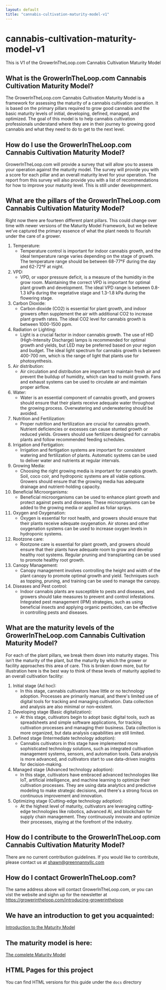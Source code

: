 ```yaml
---
layout: default
title: "cannabis-cultivation-maturity-model-v1"
---
```


# cannabis-cultivation-maturity-model-v1
This is V1 of the GrowerInTheLoop.com Cannabis Cultivation Maturity Model
## What is the GrowerInTheLoop.com Cannabis Cultivation Maturity Model?
The GrowerInTheLoop.com Cannabis Cultivation Maturity Model is a framework for assessing the maturity of a cannabis cultivation operation.  It is based on the primary pillars required to grow good cannabis and the basic maturity levels of initial, developing, defined, managed, and optimized. The goal of this model is to help cannabis cultivation professionals understand where they are in their journey to growing good cannabis and what they need to do to get to the next level.
## How do I use the GrowerInTheLoop.com Cannabis Cultivation Maturity Model?
GrowerInTheLoop.com will provide a survey that will allow you to assess your operation against the maturity model.  The survey will provide you with a score for each pillar and an overall maturity level for your operation.  The report from this survey will also provide you with a list of recommendations for how to improve your maturity level. This is still under developmment.
## What are the pillars of the GrowerInTheLoop.com Cannabis Cultivation Maturity Model?
Right now there are fourteen different plant pillars. This could change over time with newer versions of the Maturity Model Framework, but we believe we’ve captured the primary essence of what the plant needs to flourish under the care of a grower.

1. Temperature:
    - Temperature control is important for indoor cannabis growth, and the ideal temperature range varies depending on the stage of growth. The temperature range should be between 68-77°F during the day and 62-72°F at night.
2. VPD:
    - VPD, or vapor pressure deficit, is a measure of the humidity in the grow room. Maintaining the correct VPD is important for optimal plant growth and development. The ideal VPD range is between 0.8-1.3 kPa during the vegetative stage and 1.3-1.8 kPa during the flowering stage.
3. Carbon Dioxide:
    - Carbon dioxide (CO2) is essential for plant growth, and indoor growers often supplement the air with additional CO2 to increase plant growth rates. The ideal CO2 level for cannabis growth is between 1000-1500 ppm.
4. Radiation or Lighting:
    - Light is a crucial factor in indoor cannabis growth. The use of HID (High-Intensity Discharge) lamps is recommended for optimal growth and yields, but LED may be preferred based on your region and budget. The ideal light spectrum for cannabis growth is between 400-700 nm, which is the range of light that plants use for photosynthesis.
5. Air distribution:
    - Air circulation and distribution are important to maintain fresh air and prevent the buildup of humidity, which can lead to mold growth. Fans and exhaust systems can be used to circulate air and maintain proper airflow.
6. Water:
    - Water is an essential component of cannabis growth, and growers should ensure that their plants receive adequate water throughout the growing process. Overwatering and underwatering should be avoided.
7. Nutrition and Fertilization:
    - Proper nutrition and fertilization are crucial for cannabis growth. Nutrient deficiencies or excesses can cause stunted growth or reduced yields. Growers should use fertilizers designed for cannabis plants and follow recommended feeding schedules.
8. Irrigation and Fertigation:
    - Irrigation and fertigation systems are important for consistent watering and fertilization of plants. Automatic systems can be used to deliver water and nutrients at regular intervals.
9. Growing Media:
    - Choosing the right growing media is important for cannabis growth. Soil, coco coir, and hydroponic systems are all viable options. Growers should ensure that the growing media has adequate drainage and nutrient-holding capacity.
10. Beneficial Microorganisms:
    - Beneficial microorganisms can be used to enhance plant growth and protect against pests and diseases. These microorganisms can be added to the growing media or applied as foliar sprays.
11. Oxygen and Oxygenation:
    - Oxygen is essential for root health, and growers should ensure that their plants receive adequate oxygenation. Air stones and other oxygenation systems can be used to increase oxygen levels in hydroponic systems.
12. Rootzone care:
    - Rootzone care is essential for plant growth, and growers should ensure that their plants have adequate room to grow and develop healthy root systems. Regular pruning and transplanting can be used to promote healthy root growth.
13. Canopy Management:
    - Canopy management involves controlling the height and width of the plant canopy to promote optimal growth and yield. Techniques such as topping, pruning, and training can be used to manage the canopy.
14. Diseases and Pest control:
    - Indoor cannabis plants are susceptible to pests and diseases, and growers should take measures to prevent and control infestations. Integrated pest management (IPM) strategies, such as using beneficial insects and applying organic pesticides, can be effective in controlling pests and diseases.
## What are the maturity levels of the GrowerInTheLoop.com Cannabis Cultivation Maturity Model?
For each of the plant pillars, we break them down into maturity stages. This isn’t the maturity of the plant, but the maturity by which the grower or facility approaches this area of care. This is broken down more, but for illustration here is the best way to think of these levels of maturity applied to an overall cultivation facility:

1. Initial stage (Ad hoc):
    - In this stage, cannabis cultivators have little or no technology adoption. Processes are primarily manual, and there's limited use of digital tools for tracking and managing cultivation. Data collection and analysis are also minimal or non-existent.
2. Developing stage (Basic digitalization):
    - At this stage, cultivators begin to adopt basic digital tools, such as spreadsheets and simple software applications, for tracking cultivation processes and managing their business. Data collection is more organized, but data analysis capabilities are still limited.
3. Defined stage (Intermediate technology adoption):
    - Cannabis cultivators in this stage have implemented more sophisticated technology solutions, such as integrated cultivation management systems, sensors, and automation tools. Data analysis is more advanced, and cultivators start to use data-driven insights for decision-making.
4. Managed stage (Advanced technology adoption):
    - In this stage, cultivators have embraced advanced technologies like IoT, artificial intelligence, and machine learning to optimize their cultivation processes. They are using data analytics and predictive modeling to make strategic decisions, and there's a strong focus on continuous improvement and innovation.
5. Optimizing stage (Cutting-edge technology adoption):
    - At the highest level of maturity, cultivators are leveraging cutting-edge technologies like robotics, advanced AI, and blockchain for supply chain management. They continuously innovate and optimize their processes, staying at the forefront of the industry.
## How do I contribute to the GrowerInTheLoop.com Cannabis Cultivation Maturity Model?
There are no current contribution guidelines. If you would like to contribute, please contact us at shawn@greennannyllc.com
## How do I contact GrowerInTheLoop.com?
The same address above will contact GrowerInTheLoop.com, or you can vist the website and sighn up for the newsletter at https://growerintheloop.com/introducing-growerintheloop
## We have an introduction to get you acquainted:
[Introduction to the Maturity Model](intro/growerintheloop-approach.md)
## The maturity model is here:
[The complete Maturity Model](model/full-doc-v1/maturity-model.md)
## HTML Pages for this project
You can find HTML versions for this guide under the `docs` directory
